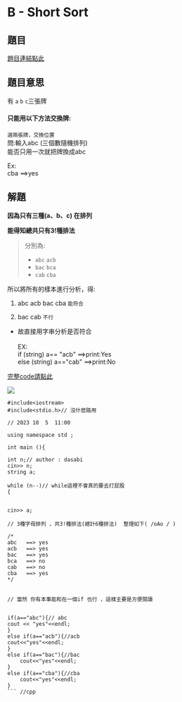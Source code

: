 # B - Short Sort

## 題目
[題目連結點此](https://vjudge.net/contest/585165#problem/B)

## 題目意思
有 `a` `b` `c`三張牌<br>
#### 只能用以下方法交換牌:
`選兩張牌，交換位置`<br>
問:輸入abc (三個數隨機排列)<br>
能否只用一次就把牌換成abc

Ex:<br>
cba ==>yes
## 解題

 <strong>因為只有三種(a、b、c) 在排列

能得知總共只有3!種排法</strong>

>
>分別為:<br>
>*   `abc` `acb` <br>
>*   `bac` `bca`<br>
>*   `cab` `cba`<br>

所以將所有的樣本進行分析，得: <br>

1.  abc acb bac cba `能符合`<br>

1.  bac cab `不行`<br>

* 故直接用字串分析是否符合 <br><br>
EX:   <br>
if (string) a== "acb"           ==>print:Yes <br>
else (string) a=="cab"          ==>print:No  <br>


[完整code請點此](https://github.com/archue001/CPEB1005/blob/main/B%20-%20Short%20Sort.cpp) <br>



![](https://github.com/archue001/CPEB1005/blob/main/1499593276-2126423918_n.jpg)
<br>
```
#include<iostream>
#include<stdio.h>// 沒什麼路用

// 2023 10  5  11:00

using namespace std ;

int main (){

int n;// author : dasabi    
cin>> n; 
string a;

while (n--)// while這裡不會真的要去打屁股
{
    
        
cin>> a;

// 3種字母排列 ，共3!種排法(總計6種排法)  整理如下( /oAo / )

/*
abc   ==> yes 
acb   ==> yes
bac   ==> yes
bca   ==> no
cab   ==> no
cba   ==> yes
*/
 

// 當然 你有本事能和在一個if 也行 ，這樣主要是方便閱讀


if(a=="abc"){// abc 
cout << "yes"<<endl;
}
else if(a=="acb"){//acb
cout<<"yes"<<endl;
}
else if(a=="bac"){//bac
    cout<<"yes"<<endl;
}
else if(a=="cba"){//cba
    cout<<"yes"<<endl;
}
``` //cpp



